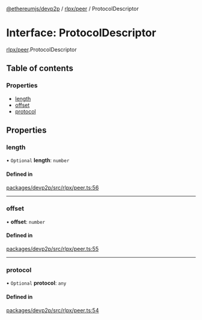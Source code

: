 [@ethereumjs/devp2p](../README.md) / [rlpx/peer](../modules/rlpx_peer.md) / ProtocolDescriptor

# Interface: ProtocolDescriptor

[rlpx/peer](../modules/rlpx_peer.md).ProtocolDescriptor

## Table of contents

### Properties

- [length](rlpx_peer.protocoldescriptor.md#length)
- [offset](rlpx_peer.protocoldescriptor.md#offset)
- [protocol](rlpx_peer.protocoldescriptor.md#protocol)

## Properties

### length

• `Optional` **length**: `number`

#### Defined in

[packages/devp2p/src/rlpx/peer.ts:56](https://github.com/ethereumjs/ethereumjs-monorepo/blob/master/packages/devp2p/src/rlpx/peer.ts#L56)

___

### offset

• **offset**: `number`

#### Defined in

[packages/devp2p/src/rlpx/peer.ts:55](https://github.com/ethereumjs/ethereumjs-monorepo/blob/master/packages/devp2p/src/rlpx/peer.ts#L55)

___

### protocol

• `Optional` **protocol**: `any`

#### Defined in

[packages/devp2p/src/rlpx/peer.ts:54](https://github.com/ethereumjs/ethereumjs-monorepo/blob/master/packages/devp2p/src/rlpx/peer.ts#L54)

